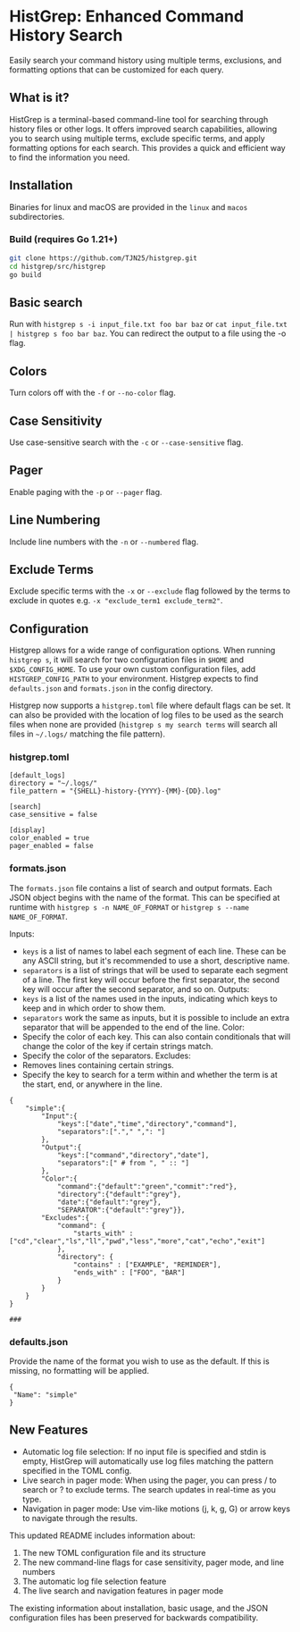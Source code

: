 # HistGrep: Enhanced Command History Search 
Easily search your command history using multiple terms, exclusions, and formatting
options that can be customized for each query.

## What is it?
HistGrep is a terminal-based command-line tool for searching through history files 
or other logs. It offers improved search capabilities, allowing you to search using
multiple terms, exclude specific terms, and apply formatting options for each search. This provides
a quick and efficient way to find the information you need.

## Installation

Binaries for linux and macOS are provided in the `linux` and `macos` subdirectories.

### Build (requires Go 1.21+)

```bash
git clone https://github.com/TJN25/histgrep.git
cd histgrep/src/histgrep
go build
```


## Basic search

Run with `histgrep s -i input_file.txt foo bar baz` or `cat input_file.txt | histgrep s foo bar baz`.
You can redirect the output to a file using the -o flag.

## Colors

Turn colors off with the `-f` or `--no-color` flag.

## Case Sensitivity

Use case-sensitive search with the `-c` or `--case-sensitive` flag.

## Pager

Enable paging with the `-p` or `--pager` flag.

## Line Numbering

Include line numbers with the `-n` or `--numbered` flag.

## Exclude Terms

Exclude specific terms with the `-x` or `--exclude` flag followed by the terms to exclude in quotes e.g. `-x "exclude_term1 exclude_term2"`.

## Configuration

Histgrep allows for a wide range of configuration options. When running `histgrep s`, it will search for two configuration files in `$HOME` and `$XDG_CONFIG_HOME`. To use your own custom configuration files, add `HISTGREP_CONFIG_PATH` to your environment.
Histgrep expects to find `defaults.json` and `formats.json` in the config directory.

Histgrep now supports a `histgrep.toml` file where default flags can be set. It can also be provided with the location of log files to be used as the search files when none are provided (`histgrep s my search terms` will search all files in `~/.logs/` matching the file pattern).

### histgrep.toml
```
[default_logs]
directory = "~/.logs/"
file_pattern = "{SHELL}-history-{YYYY}-{MM}-{DD}.log"

[search]
case_sensitive = false

[display]
color_enabled = true
pager_enabled = false
```

### formats.json
The `formats.json` file contains a list of search and output formats. Each JSON object
begins with the name of the format. This can be specified at runtime with 
`histgrep s -n NAME_OF_FORMAT` or `histgrep s --name NAME_OF_FORMAT`.

Inputs:
   -	`keys` is a list of names to label each segment of each line. These can be any ASCII string, but it's recommended to use a short, descriptive name.
   -	`separators` is a list of strings that will be used to separate each segment of a line. The first key will occur before the first separator, the second key will occur after the second separator, and so on.
Outputs:
   -	`keys` is a list of the names used in the inputs, indicating which keys to keep and in which order to show them.
   -	`separators` work the same as inputs, but it is possible to include an extra separator that will be appended to the end of the line.
Color:
   -	Specify the color of each key. This can also contain conditionals that will change the color of the key if certain strings match.
   -	Specify the color of the separators.
Excludes:
   -	Removes lines containing certain strings.
   -	Specify the key to search for a term within and whether the term is at the start, end, or anywhere in the line.
```
{
    "simple":{
        "Input":{
            "keys":["date","time","directory","command"],
            "separators":["."," ",": "]
        },
        "Output":{
            "keys":["command","directory","date"],
            "separators":[" # from ", " :: "]
        },
        "Color":{
            "command":{"default":"green","commit":"red"},
            "directory":{"default":"grey"},
            "date":{"default":"grey"},
            "SEPARATOR":{"default":"grey"}},
        "Excludes":{
            "command": {
                "starts_with" : ["cd","clear","ls","ll","pwd","less","more","cat","echo","exit"]
            },
            "directory": {
                "contains" : ["EXAMPLE", "REMINDER"],
                "ends_with" : ["FOO", "BAR"]
            }
        }
    }
}

###

```

### defaults.json
Provide the name of the format you wish to use as the default. If this is missing, no formatting will be applied.
```
{
 "Name": "simple"
}
```

## New Features
- Automatic log file selection: If no input file is specified and stdin is empty, HistGrep will automatically use log files matching the pattern specified in the TOML config.
- Live search in pager mode: When using the pager, you can press / to search or ? to exclude terms. The search updates in real-time as you type.
- Navigation in pager mode: Use vim-like motions (j, k, g, G) or arrow keys to navigate through the results.

This updated README includes information about:
1. The new TOML configuration file and its structure
2. The new command-line flags for case sensitivity, pager mode, and line numbers
3. The automatic log file selection feature
4. The live search and navigation features in pager mode

The existing information about installation, basic usage, and the JSON configuration files has been preserved for backwards compatibility.
